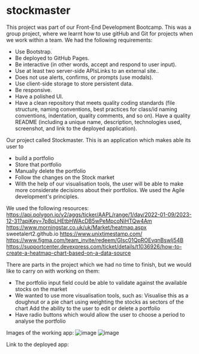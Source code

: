 # stockmaster
This project was part of our Front-End Development Bootcamp. 
This was a group project, where we learnt how to use gitHub and Git for projects when we work within a team. 
We had the following requirements:
- Use Bootstrap.
- Be deployed to GitHub Pages.
- Be interactive (in other words, accept and respond to user input).
- Use at least two server-side APIsLinks to an external site..
- Does not use alerts, confirms, or prompts (use modals).
- Use client-side storage to store persistent data.
- Be responsive.
- Have a polished UI.
- Have a clean repository that meets quality coding standards (file structure, naming conventions, best practices for class/id naming conventions, indentation, quality comments, and so on).
Have a quality README (including a unique name, description, technologies used, screenshot, and link to the deployed application).

Our project called Stockmaster. This is an application which makes able its user to 
- build a portfolio
- Store that portfolio
- Manually delete the portfolio
- Follow the changes on the Stock market
- With the help of our visualisation tools, the user will be able to make more considerate decisions about their portfolios. 
We used the Agile development's principles.

We used the following resources:
https://api.polygon.io/v2/aggs/ticker/AAPL/range/1/day/2022-01-09/2023-12-31?apiKey=7p8pLHEtbHWAcDB5wPeMpcoNiHTQw4Am
https://www.morningstar.co.uk/uk/Market/heatmap.aspx
sweetalert2.github.io
https://www.unixtimestamp.com/
https://www.figma.com/team_invite/redeem/GIsc01QpROEvqnBswlj54B
https://supportcenter.devexpress.com/ticket/details/t1036926/how-to-create-a-heatmap-chart-based-on-a-data-source

There are parts in the project which we had no time to finish, but we would like to carry on with working on them:
- The portfolio input field could be able to validate against the available stocks on the market
- We wanted to use more visualisation tools, such as: 
  Visualise this as a doughnut or a pie chart using weighting the stocks as sectors of the chart
  Add the ability to the user to edit or delete a portfolio
- Have radio buttons which would allow the user to choose a period to analyse the portfolio

Images of the working app:
![image](https://user-images.githubusercontent.com/21089692/219475235-3d474e30-501b-4f7b-ba62-d7180692eab1.png)
![image](https://user-images.githubusercontent.com/21089692/219475292-58a8852a-bffe-42e6-9790-778fa3ceb62b.png)


Link to the deployed app: